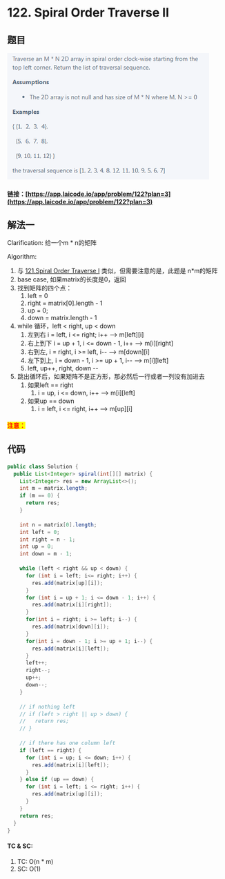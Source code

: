 # 122. Spiral Order Traverse II

## 题目

![](<.gitbook/assets/image (56).png>)

#### 链接：[https://app.laicode.io/app/problem/122?plan=3](https://app.laicode.io/app/problem/122?plan=3)

## 解法一

Clarification: 给一个m \* n的矩阵

Algorithm:&#x20;

1. 与 [121.Spiral Order Traverse I](121.-spiral-order-traverse-i.md) 类似，但需要注意的是，此题是 n\*m的矩阵
2. base case, 如果matrix的长度是0，返回
3. 找到矩阵的四个点：
   1. left = 0
   2. right = matrix\[0].length - 1
   3. up = 0;
   4. down = matrix.length - 1
4. while 循环，left < right, up < down
   1. 左到右 i = left, i <= right; i++ --> m\[left]\[i]
   2. 右上到下 i = up + 1, i <= down - 1, i++ --> m\[i]\[right]
   3. 右到左, i = right, i >= left, i-- --> m\[down]\[i]
   4. 左下到上, i = down - 1, i >= up + 1, i-- --> m\[i]\[left]
   5. left, up++, right, down --
5. 跳出循环后，如果矩阵不是正方形，那必然后一行或者一列没有加进去
   1. 如果left == right
      1. i = up, i <= down, i++ --> m\[i]\[left]
   2. 如果up == down
      1. i = left, i <= right, i++ --> m\[up]\[i]

#### <mark style="color:red;">注意：</mark>

## 代码

```java
public class Solution {
  public List<Integer> spiral(int[][] matrix) {
    List<Integer> res = new ArrayList<>();
    int m = matrix.length;
    if (m == 0) {
      return res;
    }

    int n = matrix[0].length;
    int left = 0;
    int right = n - 1;
    int up = 0;
    int down = m - 1;

    while (left < right && up < down) {
      for (int i = left; i<= right; i++) {
        res.add(matrix[up][i]);
      }
      for (int i = up + 1; i <= down - 1; i++) {
        res.add(matrix[i][right]);
      }
      for(int i = right; i >= left; i--) {
        res.add(matrix[down][i]);
      }
      for(int i = down - 1; i >= up + 1; i--) {
        res.add(matrix[i][left]);
      }
      left++;
      right--;
      up++;
      down--;
    }

    // if nothing left
    // if (left > right || up > down) {
    //   return res;
    // }

    // if there has one column left
    if (left == right) {
      for (int i = up; i <= down; i++) {
        res.add(matrix[i][left]);
      }
    } else if (up == down) {
      for (int i = left; i <= right; i++) {
        res.add(matrix[up][i]);
      }
    }
    return res;
  }
}
```

#### TC & SC:&#x20;

1. TC: O(n \* m)
2. SC: O(1)
